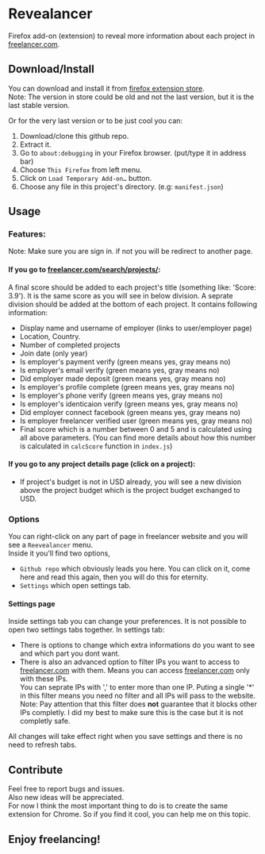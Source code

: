 # Revealancer
Firefox add-on (extension) to reveal more information about each project in <a href="https://www.freelancer.com">freelancer.com</a>.

## Download/Install
You can download and install it from <a href="https://addons.mozilla.org/en-US/firefox/addon/revealancer/?utm_source=addons.mozilla.org&utm_medium=referral&utm_content=search">firefox extension store</a>. <br>
Note: The version in store could be old and not the last version, but it is the last stable version.

Or for the very last version or to be just cool you can:
1. Download/clone this github repo.
2. Extract it.
3. Go to `about:debugging` in your Firefox browser. (put/type it in address bar)
4. Choose `This Firefox` from left menu.
5. Click on `Load Temporary Add-on…` button.
6. Choose any file in this project's directory. (e.g: `manifest.json`)

## Usage
### Features:
Note: Make sure you are sign in. if not you will be redirect to another page.

#### If you go to <a href="https://www.freelancer.com/search/projects/">freelancer.com/search/projects/</a>:
A final score should be added to each project's title (something like: 'Score: 3.9'). It is the same score as you will see in below division.
A seprate division should be added at the bottom of each project. It contains following information:
 - Display name and username of employer (links to user/employer page)
 - Location, Country.
 - Number of completed projects
 - Join date (only year)
 - Is employer's payment verify (green means yes, gray means no)
 - Is employer's email verify (green means yes, gray means no)
 - Did employer made deposit (green means yes, gray means no)
 - Is employer's profile complete (green means yes, gray means no)
 - Is employer's phone verify (green means yes, gray means no)
 - Is employer's identicaion verify (green means yes, gray means no)
 - Did employer connect facebook (green means yes, gray means no)
 - Is employer freelancer verified user (green means yes, gray means no)
 - Final score which is a number between 0 and 5 and is calculated using all above parameters. (You can find more details about how this number is calculated in `calcScore` function in `index.js`)
  
#### If you go to any project details page (click on a project):
 - If project's budget is not in USD already, you will see a new division above the project budget which is the project budget exchanged to USD.

### Options
You can right-click on any part of page in freelancer website and you will see a `Reevealancer` menu. <br>
Inside it you'll find two options, 
- `Github repo` which obviously leads you here. You can click on it, come here and read this again, then you will do this for eternity.
- `Settings` which open settings tab.

#### Settings page
Inside settings tab you can change your preferences. It is not possible to open two settings tabs together.
In settings tab:
- There is options to change which extra informations do you want to see and which part you dont want.<br>
- There is also an advanced option to filter IPs you want to access to <a href="https://www.freelancer.com">freelancer.com</a> with them. Means you can access <a href="https://www.freelancer.com">freelancer.com</a> only with these IPs.<br> You can seprate IPs with ',' to enter more than one IP. Puting a single '\*' in this filter means you need no filter and all IPs will pass to the website.
Note: Pay attention that this filter does **not** guarantee that it blocks other IPs completly. I did my best to make sure this is the case but it is not completly safe.

All changes will take effect right when you save settings and there is no need to refresh tabs.

## Contribute 
Feel free to report bugs and issues. <br>
Also new ideas will be appreciated.<br>
For now I think the most important thing to do is to create the same extension for Chrome. So if you find it cool, you can help me on this topic.

## Enjoy freelancing!
